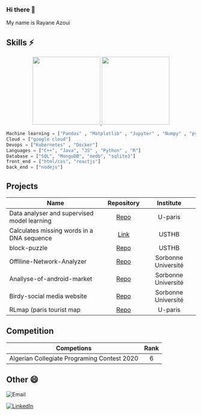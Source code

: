 ### Hi there 👋

<!--
**raaz1999/raaz1999** is a ✨ _special_ ✨ repository because its `README.md` (this file) appears on your GitHub profile.

Here are some ideas to get you started:

- 🔭 I’m currently working on ...
- 🌱 I’m currently learning ...
- 👯 I’m looking to collaborate on ...
- 🤔 I’m looking for help with ...
- 💬 Ask me about ...
- 📫 How to reach me: ...
- 😄 Pronouns: ...
- ⚡ Fun fact: ...
-->

My name is Rayane Azoui 

## Skills ⚡


<a href="https://github.com/raaz1999" >
	<p align="center">
  <img height="180em" src="https://github-readme-stats.vercel.app/api?username=raaz1999&theme=buefy&show_icons=true" />
  <img height="180em" src="https://github-readme-stats.vercel.app/api/top-langs/?username=raaz1999&theme=buefy&layout=compact" />
	</p
</a>



```python
Machine learning = ["Pandas" , "Matplotlib" , "Jupyter" , "Numpy" , "pyspark"]
Cloud = ["google cloud"]
Devops = ["Kubernetes" , "Docker"]
Languages = ["C++", "Java", "JS" , "Python" , "R"]
Database = ["SQL", "MongoDB", "nedb", "sqlite3"]
front_end = ["html/css", "reactjs"]
back_end = ["nodejs"]
```

## Projects
	 	
| Name                                    | Repository  | Institute |
| --------------------------------------- |:-----------:| :--------:|
|Data analyser and supervised model learning|[Repo](https://github.com/Ghostooo/prog_web)|U-paris|
| Calculates missing words in a DNA sequence   | [Link](https://drive.google.com/file/d/15cCJDKLzLPUEBDqEtHjeUnPSkbXEq-4z/view?usp=sharing)     | USTHB |
| block-puzzle                            | [Repo](https://github.com/raaz1999/block-puzzle/tree/master/lilv4)     | USTHB |
| Offlline-Network-Analyzer                             | [Repo](https://github.com/raaz1999/Offlline-Network-Analyzer)     | Sorbonne Université |
| Anallyse-of-android-market                            | [Repo](https://github.com/raaz1999/Anallyse-of-android-market)     | Sorbonne Université |
| Birdy-social media website                           | [Repo](https://github.com/raaz1999/Birdy)     | Sorbonne Université |
| RLmap (paris tourist map |[Repo](https://github.com/raaz1999/web_pro)|U-paris|


## Competition 

| Competions                                   | Rank  |
| -------------------------------------------- |:-----:| 
|  Algerian Collegiate Programing Contest 2020 | 6     |

## Other 😄

<a><img alt="Email" src="https://img.shields.io/badge/Email-rayanazoui.9@gmail.com-red?style=flat-square&logo=gmail"></a>
</p>


<a href="https://www.linkedin.com/in/rayane-azoui-8771281a2/"><img alt="LinkedIn" src="https://img.shields.io/badge/LinkedIn-Rayane%20Azoui-blue?style=flat-square&logo=linkedin"></a>

